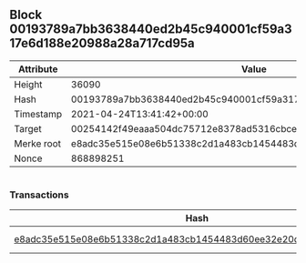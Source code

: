## Block 00193789a7bb3638440ed2b45c940001cf59a317e6d188e20988a28a717cd95a

Attribute | Value
--- | ---
Height | 36090
Hash | 00193789a7bb3638440ed2b45c940001cf59a317e6d188e20988a28a717cd95a
Timestamp | 2021-04-24T13:41:42+00:00
Target | 00254142f49eaaa504dc75712e8378ad5316cbcead634704b3734b6271167cc4
Merke root | e8adc35e515e08e6b51338c2d1a483cb1454483d60ee32e20d33dd0bdd8088c3
Nonce | 868898251

```

```

### Transactions

Hash | Amount
--- | ---
[e8adc35e515e08e6b51338c2d1a483cb1454483d60ee32e20d33dd0bdd8088c3](e8adc35e515e08e6b51338c2d1a483cb1454483d60ee32e20d33dd0bdd8088c3.md) | 10.00000000 SKEPTI 
